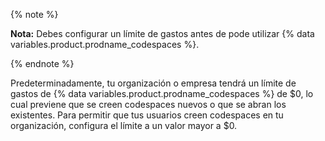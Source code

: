 {% note %}

**Nota:** Debes configurar un límite de gastos antes de pode utilizar {% data variables.product.prodname_codespaces %}.

{% endnote %}

Predeterminadamente, tu organización o empresa tendrá un límite de gastos de {% data variables.product.prodname_codespaces %} de $0, lo cual previene que se creen codespaces nuevos o que se abran los existentes. Para permitir que tus usuarios creen codespaces en tu organización, configura el límite a un valor mayor a $0.
